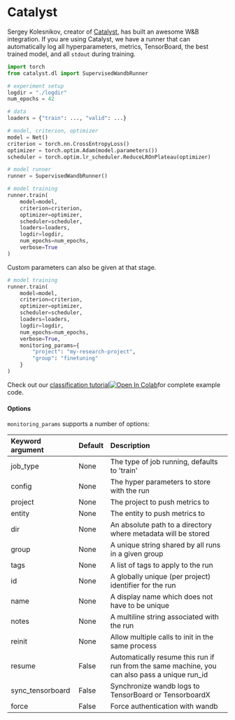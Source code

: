 # Catalyst

Sergey Kolesnikov, creator of [Catalyst](https://github.com/catalyst-team/catalyst), has built an awesome W&B integration. If you are using Catalyst, we have a runner that can automatically log all hyperparameters, metrics, TensorBoard, the best trained model, and all `stdout` during training.

```python
import torch
from catalyst.dl import SupervisedWandbRunner

# experiment setup
logdir = "./logdir"
num_epochs = 42

# data
loaders = {"train": ..., "valid": ...}

# model, criterion, optimizer
model = Net()
criterion = torch.nn.CrossEntropyLoss()
optimizer = torch.optim.Adam(model.parameters())
scheduler = torch.optim.lr_scheduler.ReduceLROnPlateau(optimizer)

# model runner
runner = SupervisedWandbRunner()

# model training
runner.train(
    model=model,
    criterion=criterion,
    optimizer=optimizer,
    scheduler=scheduler,
    loaders=loaders,
    logdir=logdir,
    num_epochs=num_epochs,
    verbose=True
)
```

Custom parameters can also be given at that stage.

```python
# model training
runner.train(
    model=model,
    criterion=criterion,
    optimizer=optimizer,
    scheduler=scheduler,
    loaders=loaders,
    logdir=logdir,
    num_epochs=num_epochs,
    verbose=True,
    monitoring_params={
        "project": "my-research-project",
        "group": "finetuning"
    }
)
```

Check out our [classification tutorial](https://github.com/catalyst-team/catalyst/blob/master/examples/notebooks/classification-tutorial-wandb.ipynb)[![Open In Colab](https://colab.research.google.com/assets/colab-badge.svg)](https://colab.research.google.com/github/catalyst-team/catalyst/blob/master/examples/notebooks/classification-tutorial-wandb.ipynb)for complete example code.

#### Options

`monitoring_params` supports a number of options:

| Keyword argument | Default | Description |
| :--- | :--- | :--- |
| job\_type | None | The type of job running, defaults to 'train' |
| config | None | The hyper parameters to store with the run |
| project | None | The project to push metrics to |
| entity | None | The entity to push metrics to |
| dir | None | An absolute path to a directory where metadata will be stored |
| group | None | A unique string shared by all runs in a given group |
| tags | None | A list of tags to apply to the run |
| id | None | A globally unique \(per project\) identifier for the run |
| name | None | A display name which does not have to be unique |
| notes | None | A multiline string associated with the run |
| reinit | None | Allow multiple calls to init in the same process |
| resume | False | Automatically resume this run if run from the same machine, you can also pass a unique run\_id |
| sync\_tensorboard | False | Synchronize wandb logs to TensorBoard or TensorboardX |
| force | False | Force authentication with wandb |

